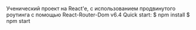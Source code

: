 Ученический проект на React'e, с использованием продвинутого роутинга с помощью React-Router-Dom v6.4
Quick start:
$ npm install
$ npm start
